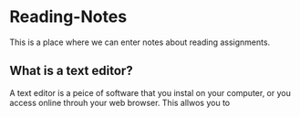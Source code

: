 # Reading-Notes
This is a place where we can enter notes about reading assignments.
## What is a text editor?
A text editor is a peice of software that you instal on your computer, or you access online throuh your web browser.
This allwos you to 
